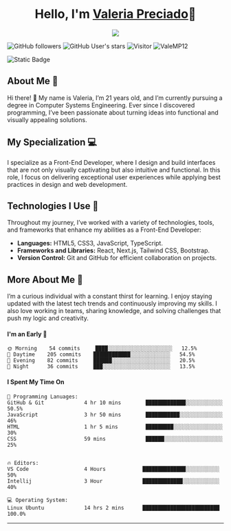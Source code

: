 <p align="center">
  <h1 align="center">Hello, I'm  <a href="https://github.com/ValeMP12">Valeria Preciado</a>👋</h1>
</p>
<p align="center">
  <a align="center" href="https://github.com/DenverCoder1/readme-typing-svg">
    <img src="https://readme-typing-svg.herokuapp.com?&font=IBM+Plex+Sans:bold&color=007BFF&size=30&lines=Welcome+to+my+GitHub+Profile!;I'm+a+FrontEnd+developer;I'm+a+competitive+programmer;" />
  </a>
</p>

![GitHub followers](https://img.shields.io/github/followers/ValeMP12?style=social) 
![GitHub User's stars](https://img.shields.io/github/stars/ValeMP12?style=social) 
![Visitor](https://visitor-badge.laobi.icu/badge?page_id=ValeMP12.repoName) 
<img src="https://komarev.com/ghpvc/?username=ValeMP12" alt="ValeMP12" />

<img alt="Static Badge" src="https://img.shields.io/badge/JavaScript-f4d03f?style=plastic">

## About Me 🌟  

Hi there! 👋 My name is Valeria, I’m 21 years old, and I’m currently pursuing a degree in Computer Systems Engineering. Ever since I discovered programming, I’ve been passionate about turning ideas into functional and visually appealing solutions.  

## My Specialization 💻  
I specialize as a Front-End Developer, where I design and build interfaces that are not only visually captivating but also intuitive and functional. In this role, I focus on delivering exceptional user experiences while applying best practices in design and web development.  

## Technologies I Use 🚀  
Throughout my journey, I’ve worked with a variety of technologies, tools, and frameworks that enhance my abilities as a Front-End Developer:  
- **Languages:** HTML5, CSS3, JavaScript, TypeScript.  
- **Frameworks and Libraries:** React, Next.js, Tailwind CSS, Bootstrap.  
- **Version Control:** Git and GitHub for efficient collaboration on projects.  

## More About Me 🌱  
I’m a curious individual with a constant thirst for learning. I enjoy staying updated with the latest tech trends and continuously improving my skills. I also love working in teams, sharing knowledge, and solving challenges that push my logic and creativity.  


#### I'm an Early 🐤
```text
🌞 Morning    54 commits     ████░░░░░░░░░░░░░░░░░░░░░   12.5% 
🌆 Daytime    205 commits    ████████████░░░░░░░░░░░░░   54.5% 
🌃 Evening    82 commits     ██████░░░░░░░░░░░░░░░░░░░   20.5% 
🌙 Night      36 commits     ███░░░░░░░░░░░░░░░░░░░░░░   13.5%
```

#### I Spent My Time On
```text
💬 Programming Lanuages:
GitHub & Git             4 hr 10 mins        █████████████░░░░░░░░░░░░   50.5%
JavaScript               3 hr 50 mins        ███████████░░░░░░░░░░░░░░   46% 
HTML                     1 hr 5 mins         █████████░░░░░░░░░░░░░░░░   30%
CSS                      59 mins             ██████░░░░░░░░░░░░░░░░░░░   25% 


🔥 Editors:
VS Code                  4 Hours            ██████████████░░░░░░░░░░░   50% 
Intellij                 3 Hour             █████████████░░░░░░░░░░░░   40%

💻 Operating System:
Linux Ubuntu             14 hrs 2 mins      █████████████████████████   100.0%
```
------

<!---
ValeMP12/ValeMP12 is a ✨ special ✨ repository because its `README.md` (this file) appears on your GitHub profile.
You can click the Preview link to take a look at your changes.
--->

